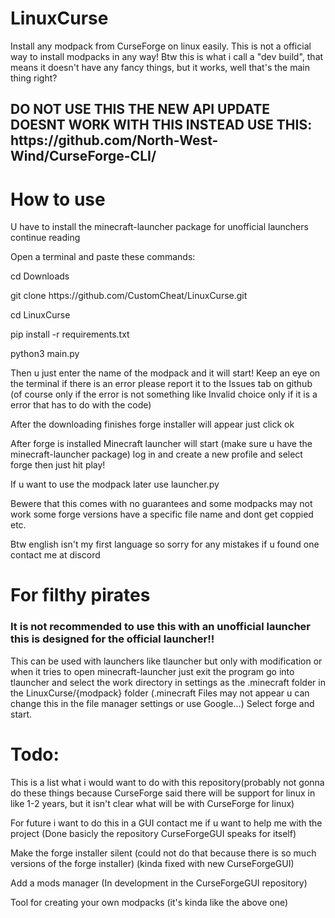 # LinuxCurse
Install any modpack from CurseForge on linux easily.
This is not a official way to install modpacks in any way!
Btw this is what i call a "dev build", that means it doesn't have any fancy things, but it works, well that's the main thing right?
<h2>DO NOT USE THIS THE NEW API UPDATE DOESNT WORK WITH THIS INSTEAD USE THIS: https://github.com/North-West-Wind/CurseForge-CLI/ </h2>
<h1>How to use</h1>
<p>U have to install the minecraft-launcher package for unofficial launchers continue reading</p>
<p>Open a terminal and paste these commands:</p>
<p>cd Downloads</p>
<p>git clone https://github.com/CustomCheat/LinuxCurse.git</p>
<p>cd LinuxCurse</p>
<p>pip install -r requirements.txt</p>
<p>python3 main.py</p>
<p>Then u just enter the name of the modpack and it will start! Keep an eye on the terminal if there is an error please report it to the Issues tab on github (of course only if the error is not something like Invalid choice only if it is a error that has to do with the code)</p>
<p>After the downloading finishes forge installer will appear just click ok</p>
<p>After forge is installed Minecraft launcher will start (make sure u have the minecraft-launcher package) log in and create a new profile and select forge then just hit play!</p>
<p>If u want to use the modpack later use launcher.py</p>
<p>Bewere that this comes with no guarantees and some modpacks may not work some forge versions have a specific file name and dont get coppied etc.</p>
<p>Btw english isn't my first language so sorry for any mistakes if u found one contact me at discord</p>

<h1>For filthy pirates</h1>
<h3>It is not recommended to use this with an unofficial launcher this is designed for the official launcher!!</h3> <p>This can be used with launchers like tlauncher but only with modification or when it tries to open minecraft-launcher just exit the program go into tlauncher and select the work directory in settings as the .minecraft folder in the LinuxCurse/{modpack} folder (.minecraft Files may not appear u can change this in the file manager settings or use Google...) Select forge and start.</p>


<h1>Todo:</h1>
<p>This is a list what i would want to do with this repository(probably not gonna do these things because CurseForge said there will be support for linux in like 1-2 years, but it isn't clear what will be with CurseForge for linux)</p>
<p>For future i want to do this in a GUI contact me if u want to help me with the project (Done basicly the repository CurseForgeGUI speaks for itself)</p>
<p>Make the forge installer silent (could not do that because there is so much versions of the forge installer) (kinda fixed with new CurseForgeGUI)</p>
<p>Add a mods manager (In development in the CurseForgeGUI repository)</p>
<p>Tool for creating your own modpacks (it's kinda like the above one)</p>
